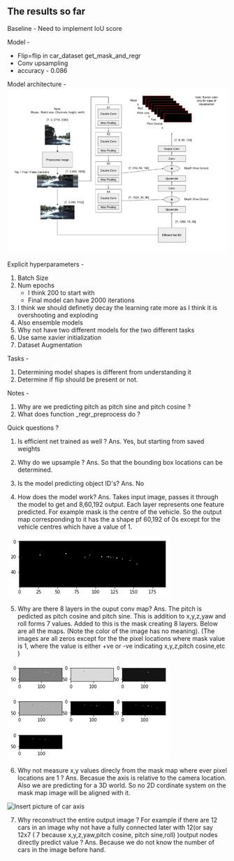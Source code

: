 ## The results so far 

Baseline - Need to implement IoU score
 
Model -
* Flip=flip in car_dataset get_mask_and_regr
* Conv upsampling
* accuracy - 0.086

Model architecture -
![](/images/kaggle_pku_architecture.jpg)

Explicit hyperparameters -
1. Batch Size
2. Num epochs 
    *  I think 200 to start with
    * Final model can have 2000 iterations
3. I think we should definetly decay the learning rate more as I think it is overshooting and exploding
4. Also ensemble models
5. Why not have two different models for the two different tasks
6. Use same xavier initialization
7. Dataset Augmentation

Tasks -
1. Determining model shapes is different from understanding it
2. Determine if flip should be present or not.

Notes -
1. Why are we predicting pitch as pitch sine and pitch cosine ?
2. What does function _regr_preprocess do ?

Quick questions ?

1. Is efficient net trained as well ?
Ans. Yes, but starting from saved weights

2. Why do we upsample ?
Ans. So that the bounding box locations can be determined. 

3. Is the model predicting object ID's?
Ans. No

4. How does the model work?
Ans. Takes input image, passes it through the model to get and 8,60,192 output. Each layer represents one feature predicted. For example mask is the centre of the vehicle. So the output map corresponding to it has the a shape pf 60,192 of 0s except for the vehicle centres which have a value of 1.

![mask](/images/mask.png)

5. Why are there 8 layers in the ouput conv map?
Ans. The pitch is pedicted as pitch cosine and pitch sine. This is addition to x,y,z,yaw and roll forms 7 values. Added to this is the mask creating 8 layers. Below are all the maps. (Note the color of the image has no meaning). (The images are all zeros except for the the pixel locations where mask value is 1, where the value is either +ve or -ve indicating x,y,z,pitch cosine,etc )

![regr](/images/regr.png)

6. Why not measure x,y values direcly from the mask map where ever pixel locations are 1 ?
Ans. Becasue the axis is relative to the camera location. Also we are predicting for a 3D world. So no 2D cordinate system on the mask map image will be aligned with it.

![Insert picture of car axis]()

7. Why reconstruct the entire output image ? For example if there are 12 cars in an image why not have a fully connected later with 12(or say 12x7 ( 7 because x,y,z,yaw,pitch cosine, pitch sine,roll) )output nodes directly predict value ?
Ans. Because we do not know the number of cars in the image before hand.



